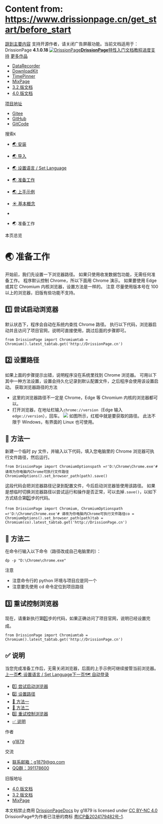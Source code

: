 # Content from: https://www.drissionpage.cn/get_start/before_start

[跳到主要内容](https://www.drissionpage.cn/get_start/before_start#__docusaurus_skipToContent_fallback)
支持开源作者，请关闭广告屏蔽功能。当前文档适用于：DrissionPage **4.1.0.18**
[![DrissionPage](https://www.drissionpage.cn/img/color_logo.png)**DrissionPage**](https://www.drissionpage.cn/)[特性](https://www.drissionpage.cn/features/4.1)[入门](https://www.drissionpage.cn/get_start/installation)[文档](https://www.drissionpage.cn/browser_control/intro)[教程](https://www.drissionpage.cn/tutorials/xingqiu)[进度](https://www.drissionpage.cn/versions/4.1.x)[支持](https://www.drissionpage.cn/support)
[更多作品](https://www.drissionpage.cn/get_start/before_start)
  * [DataRecorder](https://drissionpage.cn/DataRecorderDocs)
  * [DownloadKit](https://drissionpage.cn/DownloadKitDocs)
  * [TimePinner](https://drissionpage.cn/TimePinnerDocs)
  * [MixPage](https://drissionpage.cn/MixPageDocs)
  * [3.2 版文档](https://mall.bilibili.com/neul-next/detailuniversal/detail.html?isMerchant=1&page=detailuniversal_detail&saleType=10&itemsId=12019346&loadingShow=1&noTitleBar=1&msource=merchant_share)
  * [4.0 版文档](https://mall.bilibili.com/neul-next/detailuniversal/detail.html?isMerchant=1&page=detailuniversal_detail&saleType=10&itemsId=12020073&loadingShow=1&noTitleBar=1&msource=merchant_share)


[项目地址](https://www.drissionpage.cn/get_start/before_start)
  * [Gitee](https://gitee.com/g1879/DrissionPage)
  * [GitHub](https://github.com/g1879/DrissionPage)
  * [GitCode](https://gitcode.com/g1879/DrissionPage)


搜索`K`
  * [🌏 安装](https://www.drissionpage.cn/get_start/installation)
  * [🌏 导入](https://www.drissionpage.cn/get_start/import)
  * [🌏 设置语言 / Set Language](https://www.drissionpage.cn/get_start/set_lang)
  * [🌏 准备工作](https://www.drissionpage.cn/get_start/before_start)
  * [🌏 上手示例](https://www.drissionpage.cn/get_start/before_start)
  * [☀️ 基本概念](https://www.drissionpage.cn/get_start/concept)


  * [](https://www.drissionpage.cn/)
  * 🌏 准备工作


本页总览
# 🌏 准备工作
开始前，我们先设置一下浏览器路径。
如果只使用收发数据包功能，无需任何准备工作。
程序默认控制 Chrome，所以下面用 Chrome 演示。 如果要使用 Edge 或其它 Chromium 内核浏览器，设置方法是一样的。
注意
尽量使用版本号在 100 以上的浏览器，旧版有些功能不支持。
## 1️⃣ 尝试启动浏览器[​](https://www.drissionpage.cn/get_start/before_start#1️⃣-尝试启动浏览器 "1️⃣ 尝试启动浏览器的直接链接")
默认状态下，程序会自动在系统内查找 Chrome 路径。
执行以下代码，浏览器启动并且访问了项目官网，说明可直接使用，跳过后面的步骤即可。
```
from DrissionPage import Chromiumtab = Chromium().latest_tabtab.get('http://DrissionPage.cn')
```

## 2️⃣ 设置路径[​](https://www.drissionpage.cn/get_start/before_start#2️⃣-设置路径 "2️⃣ 设置路径的直接链接")
如果上面的步骤提示出错，说明程序没在系统里找到 Chrome 浏览器。
可用以下其中一种方法设置，设置会持久化记录到默认配置文件，之后程序会使用该设置启动。
获取浏览器路径的方法
  * 这里的浏览器路径不一定是 Chrome，Edge 等 Chromium 内核的浏览器都可以。
  * 打开浏览器，在地址栏输入`chrome://version`（Edge 输入`edge://version`），回车。 ![](https://www.drissionpage.cn/assets/images/find_browser_path-1b46b5e4ba053115091a598d3b4211ac.png) 如图所示，红框中就是要获取的路径。 此法不限于 Windows，有界面的 Linux 也可使用。


## 📌 方法一[​](https://www.drissionpage.cn/get_start/before_start#-方法一 "📌 方法一的直接链接")
新建一个临时 py 文件，并输入以下代码，填入您电脑里的 Chrome 浏览器可执行文件路径，然后运行。
```
from DrissionPage import ChromiumOptionspath =r'D:\Chrome\Chrome.exe'# 请改为你电脑内Chrome可执行文件路径ChromiumOptions().set_browser_path(path).save()
```

这段代码会把浏览器路径记录到配置文件，今后启动浏览器皆使用该路径。
如果是想临时切换浏览器路径以尝试运行和操作是否正常，可以去掉`.save()`，以如下方式结合第1️⃣步的代码。
```
from DrissionPage import Chromium, ChromiumOptionspath =r'D:\Chrome\Chrome.exe'# 请改为你电脑内Chrome可执行文件路径co = ChromiumOptions().set_browser_path(path)tab = Chromium(co).latest_tabtab.get('http://DrissionPage.cn')
```

## 📌 方法二[​](https://www.drissionpage.cn/get_start/before_start#-方法二 "📌 方法二的直接链接")
在命令行输入以下命令（路径改成自己电脑里的）：
```
dp -p "D:\Chrome\chrome.exe"
```

注意
  * 注意命令行的 python 环境与项目应是同一个
  * 注意要先使用 cd 命令定位到项目路径


## 3️⃣ 重试控制浏览器[​](https://www.drissionpage.cn/get_start/before_start#3️⃣-重试控制浏览器 "3️⃣ 重试控制浏览器的直接链接")
现在，请重新执行第1️⃣步的代码，如果正确访问了项目官网，说明已经设置完成。
```
from DrissionPage import Chromiumtab = Chromium().latest_tabtab.get('http://DrissionPage.cn')
```

## ✅️️ 说明[​](https://www.drissionpage.cn/get_start/before_start#️️-说明 "✅️️ 说明的直接链接")
当您完成准备工作后，无需关闭浏览器，后面的上手示例可继续接管当前浏览器。
[上一页🌏 设置语言 / Set Language](https://www.drissionpage.cn/get_start/set_lang)[下一页🗺️ 自动登录](https://www.drissionpage.cn/get_start/examples/control_browser)
  * [1️⃣ 尝试启动浏览器](https://www.drissionpage.cn/get_start/before_start#1️⃣-尝试启动浏览器)
  * [2️⃣ 设置路径](https://www.drissionpage.cn/get_start/before_start#2️⃣-设置路径)
  * [📌 方法一](https://www.drissionpage.cn/get_start/before_start#-方法一)
  * [📌 方法二](https://www.drissionpage.cn/get_start/before_start#-方法二)
  * [3️⃣ 重试控制浏览器](https://www.drissionpage.cn/get_start/before_start#3️⃣-重试控制浏览器)
  * [✅️️ 说明](https://www.drissionpage.cn/get_start/before_start#️️-说明)


作者
  * [g1879](https://gitee.com/g1879)


交流
  * [联系邮箱：g1879@qq.com](https://www.drissionpage.cn/get_start/before_start)
  * [QQ群：391178600](https://www.drissionpage.cn/get_start/before_start)


旧版地址
  * [4.0 版文档](https://mall.bilibili.com/neul-next/detailuniversal/detail.html?isMerchant=1&page=detailuniversal_detail&saleType=10&itemsId=12020073&loadingShow=1&noTitleBar=1&msource=merchant_share)
  * [3.2 版文档](https://mall.bilibili.com/neul-next/detailuniversal/detail.html?isMerchant=1&page=detailuniversal_detail&saleType=10&itemsId=12019346&loadingShow=1&noTitleBar=1&msource=merchant_share)
  * [MixPage](https://DrissionPage.cn/mixpagedocs)


本文档禁止商用 [DrissionPageDocs](https://drissionpage.cn) by g1879 is licensed under [CC BY-NC 4.0](http://creativecommons.org/licenses/by-nc/4.0/?ref=chooser-v1)
DrissionPage®为作者已注册的商标 [粤ICP备2024179482号-1](https://beian.miit.gov.cn/).
